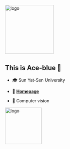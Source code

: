 <img src="https://github-readme-stats.vercel.app/api?username=Ace-blue&show_icons=true" alt="logo" height="160" align="center" style="margin: auto; margin-bottom: 5px;" />

## This is Ace-blue 👀

- 🎓 Sun Yat-Sen University

- 📖 [**Homepage**](https://ace-blue.github.io/io/)

- 🔭 Computer vision



<img src="https://github-profile-trophy.vercel.app/?username=Ace-blue&theme=flat" alt="logo" height="120" align="center" style="margin: auto; margin-bottom: 20px;" />
